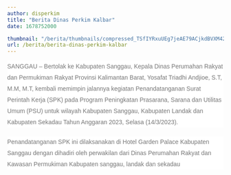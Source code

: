 ```yaml
---
author: disperkim
title: "Berita Dinas Perkim Kalbar"
date: 1678752000

thumbnail: "/berita/thumbnails/compressed_TSfIYRxuUEg7jeAE79ACjkdBVXM42T5h4Mdb4LdG.png"
url: /berita/berita-dinas-perkim-kalbar
---
```


<p style="box-sizing: border-box; margin: 0px 0px 20px; color: #777777; line-height: 26px; font-family: Poppins, Arial, sans-serif; font-size: 14px; background-color: #ffffff;">SANGGAU &ndash; Bertolak ke Kabupaten Sanggau, Kepala Dinas Perumahan Rakyat dan Permukiman Rakyat Provinsi Kalimantan Barat, Yosafat Triadhi Andjioe, S.T, M.M, M.T, kembali memimpin jalannya kegiatan Penandatanganan Surat Perintah Kerja (SPK) pada Program Peningkatan Prasarana, Sarana dan Utilitas Umum (PSU) untuk wilayah Kabupaten Sanggau, Kabupaten Landak dan Kabupaten Sekadau Tahun Anggaran 2023, Selasa (14/3/2023).</p>
<p style="box-sizing: border-box; margin: 0px 0px 20px; color: #777777; line-height: 26px; font-family: Poppins, Arial, sans-serif; font-size: 14px; background-color: #ffffff;">Penandatanganan SPK ini dilaksanakan di Hotel Garden Palace Kabupaten Sanggau dengan dihadiri oleh perwakilan dari Dinas Perumahan Rakyat dan Kawasan Permukiman Kabupaten sanggau, landak dan sekadau</p>
